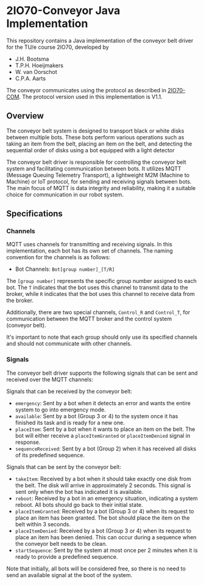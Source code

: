 # 2IO70-Conveyor Java Implementation

This repository contains a Java implementation of the conveyor belt driver for the TU/e course 2IO70, developed by 

- J.H. Bootsma
- T.P.H. Hoeijmakers
- W. van Oorschot
- C.P.A. Aarts
  
The conveyor communicates using the protocol as described in [2IO70-COM](https://github.com/JelleBootsma/2IO70-COM). The protocol version used in this implementation is V1.1.

## Overview
The conveyor belt system is designed to transport black or white disks between multiple bots. These bots perform various operations such as taking an item from the belt, placing an item on the belt, and detecting the sequential order of disks using a bot equipped with a light detector
 
The conveyor belt driver is responsible for controlling the conveyor belt system and facilitating communication between bots. It utilizes MQTT (Message Queuing Telemetry Transport), a lightweight M2M (Machine to Machine) or IoT protocol, for sending and receiving signals between bots. The main focus of MQTT is data integrity and reliability, making it a suitable choice for communication in our robot system.

## Specifications

### Channels

MQTT uses channels for transmitting and receiving signals. In this implementation, each bot has its own set of channels. The naming convention for the channels is as follows:

- Bot Channels: `Bot[group number]_[T/R]`

The `[group number]` represents the specific group number assigned to each bot. The `T` indicates that the bot uses this channel to transmit data to the broker, while `R` indicates that the bot uses this channel to receive data from the broker.

Additionally, there are two special channels, `Control_R` and `Control_T`, for communication between the MQTT broker and the control system (conveyor belt).

It's important to note that each group should only use its specified channels and should not communicate with other channels.

### Signals

The conveyor belt driver supports the following signals that can be sent and received over the MQTT channels:

Signals that can be received by the conveyor belt:

- `emergency`: Sent by a bot when it detects an error and wants the entire system to go into emergency mode.
- `available`: Sent by a bot (Group 3 or 4) to the system once it has finished its task and is ready for a new one.
- `placeItem`: Sent by a bot when it wants to place an item on the belt. The bot will either receive a `placeItemGranted` or `placeItemDenied` signal in response.
- `sequenceReceived`: Sent by a bot (Group 2) when it has received all disks of its predefined sequence.

Signals that can be sent by the conveyor belt:

- `takeItem`: Received by a bot when it should take exactly one disk from the belt. The disk will arrive in approximately 2 seconds. This signal is sent only when the bot has indicated it is available.
- `reboot`: Received by a bot in an emergency situation, indicating a system reboot. All bots should go back to their initial state.
- `placeItemGranted`: Received by a bot (Group 3 or 4) when its request to place an item has been granted. The bot should place the item on the belt within 3 seconds.
- `placeItemDenied`: Received by a bot (Group 3 or 4) when its request to place an item has been denied. This can occur during a sequence when the conveyor belt needs to be clean.
- `startSequence`: Sent by the system at most once per 2 minutes when it is ready to provide a predefined sequence.

Note that initially, all bots will be considered free, so there is no need to send an available signal at the boot of the system.
